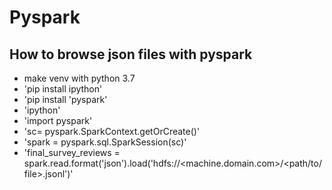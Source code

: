 # Pyspark

## How to browse json files with pyspark
* make venv with python 3.7
* 'pip install ipython'
* 'pip install 'pyspark'
* 'ipython'
* 'import pyspark'
* 'sc= pyspark.SparkContext.getOrCreate()'
* 'spark = pyspark.sql.SparkSession(sc)'
* 'final_survey_reviews = spark.read.format('json').load('hdfs://<machine.domain.com>/<path/to/file>.jsonl')'
